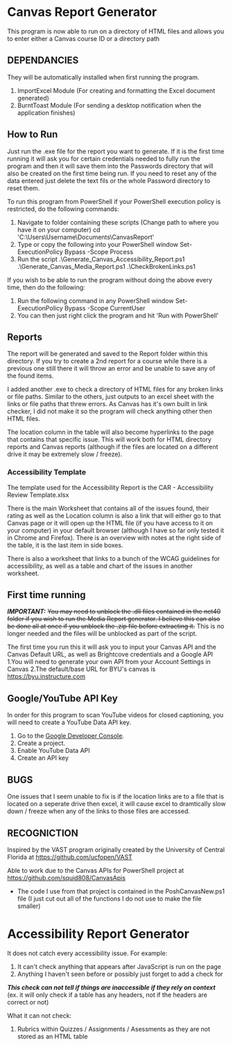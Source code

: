 # Canvas Report Generator
This program is now able to run on a directory of HTML files and allows you to enter either a Canvas course ID or a directory path

## DEPENDANCIES
They will be automatically installed when first running the program.
1. ImportExcel Module (For creating and formatting the Excel document generated)
2. BurntToast Module (For sending a desktop notification when the application finishes)

## How to Run
Just run the .exe file for the report you want to generate. If it is the first time running it will ask you for certain credentials needed to fully run the program and then it will save them into the Passwords directory that will also be created on the first time being run. If you need to reset any of the data entered just delete the text fils or the whole Password directory to reset them.

To run this program from PowerShell if your PowerShell execution policy is restricted, do the following commands:
1. Navigate to folder containing these scripts (Change path to where you have it on your computer)
	cd 'C:\Users\Username\Documents\CanvasReport'
2. Type or copy the following into your PowerShell window
	Set-ExecutionPolicy Bypass -Scope Process
3. Run the script
	.\Generate_Canvas_Accessibility_Report.ps1
	.\Generate_Canvas_Media_Report.ps1
	.\CheckBrokenLinks.ps1

If you wish to be able to run the program without doing the above every time, then do the following:
1. Run the following command in any PowerShell window
	Set-ExecutionPolicy Bypass -Scope CurrentUser
2. You can then just right click the program and hit 'Run with PowerShell'

## Reports
The report will be generated and saved to the Report folder within this directory. If you try to create a 2nd report for a course while there is a previous one still there it will throw an error and be unable to save any of the found items.

I added another .exe to check a directory of HTML files for any broken links or file paths. Similar to the others, just outputs to an excel sheet with the links or file paths that threw errors. As Canvas has it's own built in link checker, I did not make it so the program will check anything other then HTML files.

The location column in the table will also become hyperlinks to the page that contains that specific issue. This will work both for HTML directory reports and Canvas reports (although if the files are located on a different drive it may be extremely slow / freeze).

### Accessibility Template
The template used for the Accessibility Report is the CAR - Accessibility Review Template.xlsx

There is the main Worksheet that contains all of the issues found, their rating as well as the Location column is also a link that will either go to that Canvas page or it will open up the HTML file (if you have access to it on your computer) in your default browser (although I have so far only tested it in Chrome and Firefox). There is an overview with notes at the right side of the table, it is the last item in side boxes.

There is also a worksheet that links to a bunch of the WCAG guidelines for accessibility, as well as a table and chart of the issues in another worksheet.

## First time running
***IMPORTANT:***
~~You may need to unblock the .dll files contained in the net40 folder if you wish to run the Media Report generator. I believe this can also be done all at once if you unblock the .zip file before extracting it.~~ This is no longer needed and the files will be unblocked as part of the script.

The first time you run this it will ask you to input your Canvas API and the Canvas Default URL, as well as Brightcove credentials and a Google API
1.You will need to generate your own API from your Account Settings in Canvas
2.The default/base URL for BYU's canvas is https://byu.instructure.com

## Google/YouTube API Key
In order for this program to scan YouTube videos for closed captioning, you will need to create a YouTube Data API key.

1. Go to the [Google Developer Console](https://console.developers.google.com).
2. Create a project.
3. Enable YouTube Data API
4. Create an API key

## BUGS
One issues that I seem unable to fix is if the location links are to a file that is located on a seperate drive then excel, it will cause excel to dramtically slow down / freeze when any of the links to those files are accessed.

## RECOGNICTION
Inspired by the VAST program originally created by the University of Central Florida at https://github.com/ucfopen/VAST

Able to work due to the Canvas APIs for PowerShell project at https://github.com/squid808/CanvasApis

* The code I use from that project is contained in the PoshCanvasNew.ps1 file (I just cut out all of the functions I do not use to make the file smaller)

# Accessibility Report Generator
It does not catch every accessibility issue. For example:
1. It can't check anything that appears after JavaScript is run on the page
2. Anything I haven't seen before or possibly just forget to add a check for

***This check can not tell if things are inaccessible if they rely on context*** (ex. it will only check if a table has any headers, not if the headers are correct or not)

What it can not check:
1. Rubrics within Quizzes / Assignments / Asessments as they are not stored as an HTML table